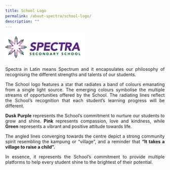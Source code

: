 ```yaml
---
title: School Logo
permalink: /about-spectra/school-logo/
description: ""
---
```

<img style="width:250px" src="/images/logo_full.png">

<p></p><p align="justify">Spectra in Latin means Spectrum and it encapsulates our philosophy of recognising the different strengths and talents of our students.

</p><p align="justify">The School logo features a star that radiates a band of colours emanating from a single light source. The emerging colours symbolise the multiple streams of opportunities offered by the School. The radiating lines reflect the School’s recognition that each student’s learning progress will be different.

</p><p align="justify"><b>Dusk Purple</b> represents the School’s commitment to nurture our students to grow and shine. <b>Pink</b> represents compassion, love and kindness, while <b>Green</b> represents a vibrant and positive attitude towards life.

</p><p align="justify">The angled lines converging towards the centre depict a strong community spirit resembling the kampung or “village”, and a reminder that <b>“It takes a village to raise a child”.</b>

</p><p align="justify">In essence, it represents the School’s commitment to provide multiple platforms to help every student shine to the brightest of their potential.</p>